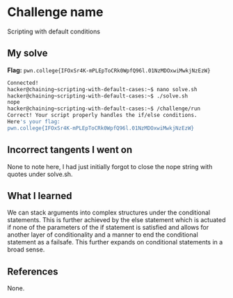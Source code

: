# Challenge name
Scripting with default conditions

## My solve
**Flag:** `pwn.college{IFOxSr4K-mPLEpToCRk0WpfQ96l.01NzMDOxwiMwkjNzEzW}`

```bash
Connected!                                                                        
hacker@chaining~scripting-with-default-cases:~$ nano solve.sh 
hacker@chaining~scripting-with-default-cases:~$ ./solve.sh 
nope
hacker@chaining~scripting-with-default-cases:~$ /challenge/run
Correct! Your script properly handles the if/else conditions.
Here's your flag:
pwn.college{IFOxSr4K-mPLEpToCRk0WpfQ96l.01NzMDOxwiMwkjNzEzW}
```

## Incorrect tangents I went on
None to note here, I had just initially forgot to close the nope string with quotes under solve.sh.

## What I learned
We can stack arguments into complex structures under the conditional statements. This is further achieved by the else statement which is actuated if none of the parameters of the if statement is satisfied and allows for another layer of conditionality and a manner to end the conditional statement as a failsafe. This further expands on conditional statements in a broad sense.

## References
None.
